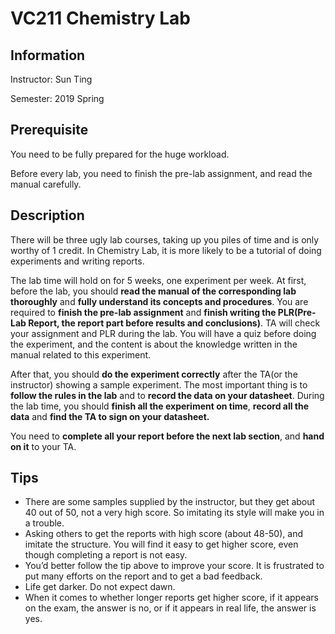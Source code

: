 # VC211 Chemistry Lab

## Information

Instructor: Sun Ting

Semester: 2019 Spring

## Prerequisite

You need to be fully prepared for the huge workload.

Before every lab, you need to finish the pre-lab assignment, and read the manual carefully.

## Description

There will be three ugly lab courses, taking up you piles of time and is only worthy of 1 credit. In Chemistry Lab, it is more likely to be a tutorial of doing experiments and writing reports.

The lab time will hold on for 5 weeks, one experiment per week. At first, before the lab, you should **read the manual of the corresponding lab thoroughly** and **fully understand its concepts and procedures**. You are required to **finish the pre-lab assignment** and **finish writing the PLR(Pre-Lab Report, the report part before results and conclusions)**. TA will check your assignment and PLR during the lab. You will have a quiz before doing the experiment, and the content is about the knowledge written in the manual related to this experiment. 

After that, you should **do the experiment correctly** after the TA(or the instructor) showing a sample experiment. The most important thing is to **follow the rules in the lab** and to **record the data on your datasheet**. During the lab time, you should **finish all the experiment on time**, **record all the data** and **find the TA to sign on your datasheet.** 

You need to **complete all your report before the next lab section**, and **hand on it** to your TA.

## Tips

- There are some samples supplied by the instructor, but they get about 40 out of 50, not a very high score. So imitating its style will make you in a trouble.
- Asking others to get the reports with high score (about 48-50), and imitate the structure. You will find it easy to get higher score, even though completing a report is not easy.
- You’d better follow the tip above to improve your score. It is frustrated to put many efforts on the report and to get a bad feedback.
- Life get darker. Do not expect dawn.
- When it comes to whether longer reports get higher score, if it appears on the exam, the answer is no, or if it appears in real life, the answer is yes.

 
